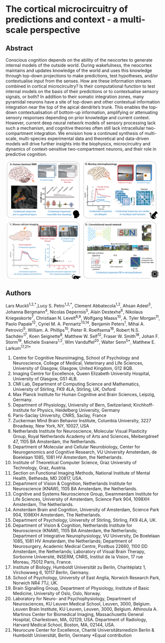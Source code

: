# The cortical microcircuitry of predictions and context - a multi-scale perspective

## Abstract

Conscious cognition depends on the ability of the neocortex to generate internal models of the outside world. During wakefulness, the neocortex maintains and updates knowledge of the world and uses this knowledge through top-down projections to make predictions, test hypotheses, and/or contextualise input from the senses. How are these information streams combined in cortical microcircuitry? Is their computational function to test internal models on the basis of their predictions or to contextualise sensory signals, or both? In addition to their somatic integration zones, many pyramidal neurons have a site of top-down and other contextual information integration near the top of the apical dendrite’s trunk. This enables the top-down contextualisation of bottom-up information, amplifying or attenuating sensory responses depending on prior knowledge and current context. However, current deep neural network models of sensory processing lack such a mechanism, and cognitive theories often still lack intracellular two-compartment integration. We envision how a continued synthesis of multi-scale, multi-species experimental data and theoretical and data-driven models will drive further insights into the biophysics, microcircuitry and dynamics of context-sensitive two-compartment neurons, and their role in predictive cognition.

<p align="center">
  <a
    href="https://lab.ch.ebrains.eu/hub/user-redirect/lab/tree/shared/The%20cortical%20microcircuitry%20of%20predictions%20and%20context%20-%20A%20multi-scale%20perspective/notebooks/Human%2BDNN.ipynb"
    target="_blank"
    rel="noreferrer noopener"
    ><img
      src="https://raw.githubusercontent.com/Muckli-lab/multi-scale_live-paper/main/misc/Fig3_1.png"
      width="49%"
  /></a>
  <a
    href="https://lab.ch.ebrains.eu/hub/user-redirect/lab/tree/shared/The%20cortical%20microcircuitry%20of%20predictions%20and%20context%20-%20A%20multi-scale%20perspective/notebooks/Monkey.ipynb"
    target="_blank"
    rel="noreferrer noopener"
    ><img
      src="https://raw.githubusercontent.com/Muckli-lab/multi-scale_live-paper/main/misc/Fig3_2.png"
      width="49%"
  /></a>
  <a
    href="https://lab.ch.ebrains.eu/hub/user-redirect/lab/tree/shared/The%20cortical%20microcircuitry%20of%20predictions%20and%20context%20-%20A%20multi-scale%20perspective/notebooks/Mice.ipynb"
    target="_blank"
    rel="noreferrer noopener"
    ><img
      src="https://raw.githubusercontent.com/Muckli-lab/multi-scale_live-paper/main/misc/Fig3_3.png"
      width="49%"
  /></a>
  <a
    href="https://lab.ch.ebrains.eu/hub/user-redirect/lab/tree/shared/The%20cortical%20microcircuitry%20of%20predictions%20and%20context%20-%20A%20multi-scale%20perspective/notebooks/Human%2BDNN.ipynb"
    target="_blank"
    rel="noreferrer noopener"
    ><img
      src="https://raw.githubusercontent.com/Muckli-lab/multi-scale_live-paper/main/misc/Fig3_4.png"
      width="49%"
  /></a>
</p>


## Authors

Lars Muckli<sup>1,2,\*</sup>,Lucy S. Petro<sup>1,2,\*</sup>, Clement Abbatecola<sup>1,2</sup>, Ahsan Adeel<sup>3</sup>, Johanna Bergmann<sup>4</sup>, Nicolas Deperrois<sup>5</sup>, Alain Destexhe<sup>6</sup>, Nikolaus Kriegeskorte<sup>7</sup>, Christiaan N. Levelt<sup>8,9</sup>, Wolfgang Maass<sup>10</sup>, A. Tyler Morgan<sup>11</sup>, Paolo Papale<sup>12</sup>, Cyriel M. A. Pennartz<sup>13,14</sup>, Benjamin Peters<sup>1</sup>, Mihai A. Petrovici<sup>5</sup>, William. A. Phillips<sup>15</sup>, Pieter R. Roelfsema<sup>16</sup>, Robert N.S. Sachdev<sup>17</sup>, Koen Seignette<sup>8</sup>, Matthew W. Self<sup>12</sup>, Fraser W. Smith<sup>18</sup>, Johan F. Storm<sup>19</sup>, Michele Svanera<sup>1,2</sup>, Wim Vanduffel<sup>20</sup>, Walter Senn<sup>5\*</sup>, Matthew E. Larkum<sup>17,21\*</sup> 

1. Centre for Cognitive Neuroimaging, School of Psychology and Neuroscience, College of Medical, Veterinary and Life Sciences, University of Glasgow, Glasgow, United Kingdom, G12 8QB. 
2. Imaging Centre for Excellence, Queen Elizabeth University Hospital, University of Glasgow, G51 4LB. 
3. CMI Lab, Department of Computing Science and Mathematics, University of Stirling, FK9 4LA, Stirling, UK, Oxford
4. Max Planck Institute for Human Cognitive and Brain Sciences, Leipzig, Germany.  
5. Department of Physiology, University of Bern, Switzerland; Kirchhoff-Institute for Physics, Heidelberg University, Germany 
6. Paris-Saclay University, CNRS, Saclay, France 
7. Zuckerman Mind Brain Behavior Institute, Columbia University, 3227 Broadway, New York, NY, 10027, USA 
8. Netherlands Institute for Neuroscience, Molecular Visual Plasticity Group, Royal Netherlands Academy of Arts and Sciences, Meibergdreef 47, 1105 BA Amsterdam, the Netherlands. 
9. Department of Molecular and Cellular Neurobiology, Center for Neurogenomics and Cognitive Research, VU University Amsterdam, de Boelelaan 1085, 1081 HV Amsterdam, the Netherlands. 
10. Institute of Theoretical Computer Science, Graz University of Technology, Graz, Austria. 
11. Section on Functional Imaging Methods, National Institute of Mental Health, Bethesda, MD 20817, USA. 
12. Department of Vision & Cognition, Netherlands Institute for Neuroscience (KNAW), 1105 BA Amsterdam, the Netherlands. 
13. Cognitive and Systems Neuroscience Group, Swammerdam Institute for Life Sciences, University of Amsterdam, Science Park 904, 1098XH Amsterdam, The Netherlands. 
14. Amsterdam Brain and Cognition, University of Amsterdam, Science Park 904, 1098XH Amsterdam, The Netherlands. 
15. Department of Psychology, University of Stirling, Stirling, FK9 4LA, UK. 
16. Department of Vision & Cognition, Netherlands Institute for Neuroscience (KNAW), 1105 BA Amsterdam, the Netherlands; Department of Integrative Neurophysiology, VU University, De Boelelaan 1085, 1081 HV Amsterdam, the Netherlands; Department of Neurosurgery, Academic Medical Centre, Postbus 22660, 1100 DD Amsterdam, the Netherlands; Laboratory of Visual Brain Therapy, Sorbonne Université, INSERM, CNRS, Institut de la Vision, 17 rue Moreau, 75012 Paris, France. 
17. Institute of Biology, Humboldt Universität zu Berlin, Charitéplatz 1, Virchowweg 6, 10117 Berlin, Germany.  
18. School of Psychology, University of East Anglia, Norwich Research Park, Norwich NR4 7TJ, UK. 
19. Brain Signalling Group, Department of Physiology, Institute of Basic Medicine, University of Oslo, Oslo, Norway. 
20. Laboratory for Neuro- and Psychophysiology, Department of Neurosciences, KU Leuven Medical School, Leuven, 3000, Belgium. Leuven Brain Institute, KU Leuven, Leuven, 3000, Belgium. Athinoula A. Martinos Center for Biomedical Imaging, Massachusetts General Hospital, Charlestown, MA, 02129, USA. Department of Radiology, Harvard Medical School, Boston, MA, 02144, USA. 
21. Neurocure Center for Excellence, Charité Universitätsmedizin Berlin & Humboldt Universität, Berlin, Germany 
*Equal contribution 



